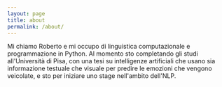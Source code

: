 ```yaml
---
layout: page
title: about
permalink: /about/
---
```


Mi chiamo Roberto e mi occupo di linguistica computazionale e programmazione in Python. Al momento sto completando gli studi all'Università di Pisa, con una tesi su intelligenze artificiali che usano sia informazione testuale che visuale per predire le emozioni che vengono veicolate, e sto per iniziare uno stage nell'ambito dell'NLP.
